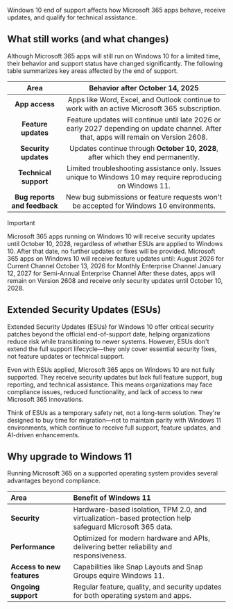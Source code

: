 Windows 10 end of support affects how Microsoft 365 apps behave, receive updates, and qualify for technical assistance.

## What still works (and what changes)

Although Microsoft 365 apps will still run on Windows 10 for a limited time, their behavior and support status have changed significantly. The following table summarizes key areas affected by the end of support.

| **Area** | **Behavior after October 14, 2025** |
| :---: | :---: |
| **App access** | Apps like Word, Excel, and Outlook continue to work with an active Microsoft 365 subscription. |
| **Feature updates** | Feature updates will continue until late 2026 or early 2027 depending on update channel. After that, apps will remain on Version 2608. |
| **Security updates** | Updates continue through **October 10, 2028**, after which they end permanently. |
| **Technical support** | Limited troubleshooting assistance only. Issues unique to Windows 10 may require reproducing on Windows 11. |
| **Bug reports and feedback** | New bug submissions or feature requests won't be accepted for Windows 10 environments. |

>[!IMPORTANT]
> Microsoft 365 apps running on Windows 10 will receive security updates until October 10, 2028, regardless of whether ESUs are applied to Windows 10. After that date, no further updates or fixes will be provided.
> Microsoft 365 apps on Windows 10 will receive feature updates until:
> August 2026 for Current Channel
> October 13, 2026 for Monthly Enterprise Channel
> January 12, 2027 for Semi-Annual Enterprise Channel
> After these dates, apps will remain on Version 2608 and receive only security updates until October 10, 2028.

## Extended Security Updates (ESUs)

Extended Security Updates (ESUs) for Windows 10 offer critical security patches beyond the official end-of-support date, helping organizations reduce risk while transitioning to newer systems. However, ESUs don't extend the full support lifecycle—they only cover essential security fixes, not feature updates or technical support.

Even with ESUs applied, Microsoft 365 apps on Windows 10 are not fully supported. They receive security updates but lack full feature support, bug reporting, and technical assistance. This means organizations may face compliance issues, reduced functionality, and lack of access to new Microsoft 365 innovations.

Think of ESUs as a temporary safety net, not a long-term solution. They're designed to buy time for migration—not to maintain parity with Windows 11 environments, which continue to receive full support, feature updates, and AI-driven enhancements.

## Why upgrade to Windows 11

Running Microsoft 365 on a supported operating system provides several advantages beyond compliance.

| **Area** | **Benefit of Windows 11** |
| :--- | :--- |
| **Security** | Hardware-based isolation, TPM 2.0, and virtualization-based protection help safeguard Microsoft 365 data. |
| **Performance** | Optimized for modern hardware and APIs, delivering better reliability and responsiveness. |
| **Access to new features** | Capabilities like Snap Layouts and Snap Groups equire Windows 11. |
| **Ongoing support** | Regular feature, quality, and security updates for both operating system and apps. |
